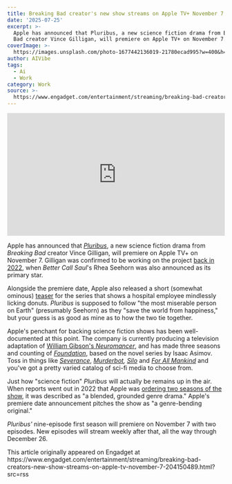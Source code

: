 ```yaml
---
title: Breaking Bad creator's new show streams on Apple TV+ November 7
date: '2025-07-25'
excerpt: >-
  Apple has announced that Pluribus, a new science fiction drama from Breaking
  Bad creator Vince Gilligan, will premiere on Apple TV+ on November 7. Gil...
coverImage: >-
  https://images.unsplash.com/photo-1677442136019-21780ecad995?w=400&h=200&fit=crop&auto=format
author: AIVibe
tags:
  - Ai
  - Work
category: Work
source: >-
  https://www.engadget.com/entertainment/streaming/breaking-bad-creators-new-show-streams-on-apple-tv-november-7-204150489.html?src=rss
---
```

<div id="0c4322e9eb0e4448a863332b62fc5cba"><div style="left:0;width:100%;height:0;position:relative;padding-bottom:56.25%;"><iframe src="https://www.youtube.com/embed/cR41iZx07O8?rel=0" style="top:0;left:0;width:100%;height:100%;position:absolute;border:0;" allowfullscreen scrolling="no" data-embed-domain="www.youtube.com"></iframe></div></div>
<p>Apple has announced that <a data-i13n="elm:context_link;elmt:doNotAffiliate;cpos:1;pos:1" class="no-affiliate-link" href="https://www.apple.com/tv-pr/news/2025/07/apple-tv-unveils-first-look-at-vince-gilligans-new-science-fiction-drama-pluribus-starring-emmy-award-nominee-rhea-seehorn/"><em>Pluribus</em></a>, a new science fiction drama from <em>Breaking Bad </em>creator Vince Gilligan, will premiere on Apple TV+ on November 7. Gilligan was confirmed to be working on the project  <a data-i13n="elm:context_link;elmt:doNotAffiliate;cpos:2;pos:1" class="no-affiliate-link" href="https://www.engadget.com/breaking-bad-creators-next-series-will-stream-on-apple-tv-145016952.html">back in 2022</a>, when <em>Better Call Saul</em>&#39;s Rhea Seehorn was also announced as its primary star.</p>
<p>Alongside the premiere date, Apple also released a short (somewhat ominous) <a data-i13n="elm:context_link;elmt:doNotAffiliate;cpos:3;pos:1" class="no-affiliate-link" href="https://www.youtube.com/watch?v=cR41iZx07O8">teaser</a> for the series that shows a hospital employee mindlessly licking donuts. <em>Pluribus</em> is supposed to follow &quot;the most miserable person on Earth&quot; (presumably Seehorn) as they &quot;save the world from happiness,&quot; but your guess is as good as mine as to how the two tie together.</p>
<span id="end-legacy-contents"></span><p>Apple&#39;s penchant for backing science fiction shows has been well-documented at this point. The company is currently producing a television adaptation of <a data-i13n="elm:context_link;elmt:doNotAffiliate;cpos:4;pos:1" class="no-affiliate-link" href="https://www.engadget.com/a-neuromancer-tv-series-is-coming-to-apple-tv-103403046.html">William Gibson&#39;s <em>Neuromancer</em></a>, and has made three seasons and counting of <a data-i13n="elm:context_link;elmt:doNotAffiliate;cpos:5;pos:1" class="no-affiliate-link" href="https://www.engadget.com/apple-tv-plus-foundation-trailer-184005079.html"><em>Foundation</em></a>, based on the novel series by Isaac Asimov. Toss in things like <a data-i13n="elm:context_link;elmt:doNotAffiliate;cpos:6;pos:1" class="no-affiliate-link" href="https://www.engadget.com/entertainment/tv-movies/severance-season-two-review-even-before-the-finale-innie-rights-and-humanity-made-for-a-stronger-show-100003889.html"><em>Severance</em></a>, <a data-i13n="elm:context_link;elmt:doNotAffiliate;cpos:7;pos:1" class="no-affiliate-link" href="https://www.engadget.com/entertainment/tv-movies/the-murderbot-tv-show-trailer-is-here-150017588.html"><em>Murderbot</em></a><em>, </em><a data-i13n="elm:context_link;elmt:doNotAffiliate;cpos:8;pos:1" class="no-affiliate-link" href="https://www.engadget.com/apple-silo-review-wool-tv-show-123024485.html"><em>Silo</em></a><em>&nbsp;</em>and <a data-i13n="elm:context_link;elmt:doNotAffiliate;cpos:9;pos:1" class="no-affiliate-link" href="https://www.engadget.com/apple-renews-for-all-mankind-and-announces-a-spinoff-series-set-in-the-soviet-union-173950761.html"><em>For All Mankind</em></a><em>&nbsp;</em>and you&#39;ve got a pretty varied catalog of sci-fi media to choose from.</p>
<p>Just how &quot;science fiction&quot; <em>Pluribus</em> will actually be remains up in the air. When reports went out in 2022 that Apple was <a data-i13n="elm:context_link;elmt:doNotAffiliate;cpos:10;pos:1" class="no-affiliate-link" href="https://deadline.com/2022/09/vince-gilligan-next-series-rhea-seehorn-star-apple-tv-plus-two-season-order-1235124488/">ordering two seasons of the show</a>, it was described as &quot;a blended, grounded genre drama.&quot; Apple&#39;s premiere date announcement pitches the show as &quot;a genre-bending original.&quot;</p>
<p><em>Pluribus&#39; </em>nine-episode first season will premiere on November 7 with two episodes. New episodes will stream weekly after that, all the way through December 26.</p>This article originally appeared on Engadget at https://www.engadget.com/entertainment/streaming/breaking-bad-creators-new-show-streams-on-apple-tv-november-7-204150489.html?src=rss
